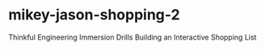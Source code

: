 # mikey-jason-shopping-2
Thinkful Engineering Immersion Drills Building an Interactive Shopping List
